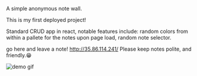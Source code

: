 A simple anonymous note wall.

This is my first deployed project! 

Standard CRUD app in react, notable features include:
  random colors from within a pallete for the notes upon page load,
  random note selector.
  
  go here and leave a note!
  http://35.86.114.241/
  Please keep notes polite, and friendly.😁


![demo gif](ttps://media.giphy.com/media/v1.Y2lkPTc5MGI3NjExMzNmMWFkZjQxODM5ZDRjYTMwZWI5MzJkNzBjNjc0ODM3MjNhNTI5YyZlcD12MV9pbnRlcm5hbF9naWZzX2dpZklkJmN0PWc/eGvbJ68OwFVsppcbGK/giphy.gif)


